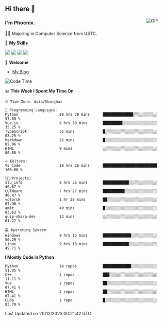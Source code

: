 ## Hi there 👋
<img align="right" alt="GIF" src="https://raw.githubusercontent.com/JoeyBling/JoeyBling/master/pic/pusheencode.gif" />

### I'm Phoenix.

👨‍🎓 Majoring in Computer Science from USTC.

🌟 **My Skills**

![](https://img.shields.io/badge/-Python-3e74a2?style=flat-square&logo=Python&logoColor=fff)
![](https://img.shields.io/badge/-C++-9f62a5?style=flat&logo=cplusplus&logoColor=white)
![](https://img.shields.io/badge/-Linux-185886?style=flat-square&logo=Linux&logoColor=fff)
![](https://img.shields.io/badge/-Rust-ff4136?style=flat-square&logo=Rust&logoColor=fff)

💬 **Welcome**

- [My Blog](https://ysy-phoenix.github.io/)

<!--START_SECTION:waka-->
![Code Time](http://img.shields.io/badge/Code%20Time-458%20hrs%2055%20mins-blue)

📊 **This Week I Spent My Time On** 

```text
🕑︎ Time Zone: Asia/Shanghai

💬 Programming Languages: 
Python                   10 hrs 39 mins      ██████████████░░░░░░░░░░░   57.80 % 
Vue.js                   6 hrs 30 mins       █████████░░░░░░░░░░░░░░░░   35.25 % 
TypeScript               35 mins             █░░░░░░░░░░░░░░░░░░░░░░░░   03.25 % 
Markdown                 22 mins             █░░░░░░░░░░░░░░░░░░░░░░░░   02.06 % 
HTML                     9 mins              ░░░░░░░░░░░░░░░░░░░░░░░░░   00.88 % 

🔥 Editors: 
VS Code                  18 hrs 26 mins      █████████████████████████   100.00 % 

🐱‍💻 Projects: 
stu_info                 8 hrs 36 mins       ████████████░░░░░░░░░░░░░   46.67 % 
LUTNeuro                 7 hrs 27 mins       ██████████░░░░░░░░░░░░░░░   40.47 % 
vqtorch                  1 hr 28 mins        ██░░░░░░░░░░░░░░░░░░░░░░░   07.96 % 
amlt                     40 mins             █░░░░░░░░░░░░░░░░░░░░░░░░   03.62 % 
quip-sharp-dev           13 mins             ░░░░░░░░░░░░░░░░░░░░░░░░░   01.22 % 

💻 Operating System: 
Windows                  9 hrs 16 mins       █████████████░░░░░░░░░░░░   50.29 % 
Linux                    9 hrs 10 mins       ████████████░░░░░░░░░░░░░   49.71 % 
```

**I Mostly Code in Python** 

```text
Python                   14 repos            █████████████░░░░░░░░░░░░   51.85 % 
C++                      3 repos             ███░░░░░░░░░░░░░░░░░░░░░░   11.11 % 
Vue                      2 repos             ██░░░░░░░░░░░░░░░░░░░░░░░   07.41 % 
HTML                     2 repos             ██░░░░░░░░░░░░░░░░░░░░░░░   07.41 % 
Cuda                     1 repo              █░░░░░░░░░░░░░░░░░░░░░░░░   03.70 % 
```




 Last Updated on 20/12/2023 00:21:42 UTC
<!--END_SECTION:waka-->

<!--
**ysy-phoenix/ysy-phoenix** is a ✨ _special_ ✨ repository because its `README.md` (this file) appears on your GitHub profile.

Here are some ideas to get you started:

- 🔭 I’m currently working on ...
- 🌱 I’m currently learning ...
- 👯 I’m looking to collaborate on ...
- 🤔 I’m looking for help with ...
- 💬 Ask me about ...
- 📫 How to reach me: ...
- 😄 Pronouns: ...
- ⚡ Fun fact: ...
-->
